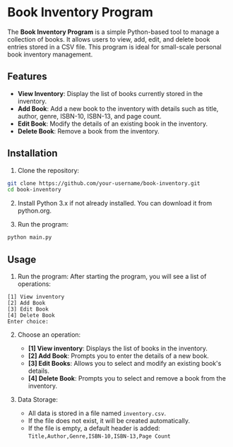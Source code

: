 # Book Inventory Program

The **Book Inventory Program** is a simple Python-based tool to manage a collection of books. It allows users to view, add, edit, and delete book entries stored in a CSV file. This program is ideal for small-scale personal book inventory management.

## Features

- **View Inventory**: Display the list of books currently stored in the inventory.
- **Add Book**: Add a new book to the inventory with details such as title, author, genre, ISBN-10, ISBN-13, and page count.
- **Edit Book**: Modify the details of an existing book in the inventory.
- **Delete Book**: Remove a book from the inventory.

## Installation

1. Clone the repository:
```bash
git clone https://github.com/your-username/book-inventory.git
cd book-inventory
```
2. Install Python 3.x if not already installed. You can download it from python.org.

3. Run the program:
```bash
python main.py
```

## Usage

1. Run the program: After starting the program, you will see a list of operations:
```
[1] View inventory
[2] Add Book
[3] Edit Book
[4] Delete Book
Enter choice:
```

2. Choose an operation:  
    - **[1] View inventory**: Displays the list of books in the inventory.
    - **[2] Add Book**: Prompts you to enter the details of a new book.
    - **[3] Edit Books**: Allows you to select and modify an existing book's details.
    - **[4] Delete Book**: Prompts you to select and remove a book from the inventory.

3. Data Storage:
    - All data is stored in a file named `inventory.csv`.
    - If the file does not exist, it will be created automatically.
    - If the file is empty, a default header is added: `Title,Author,Genre,ISBN-10,ISBN-13,Page Count`

